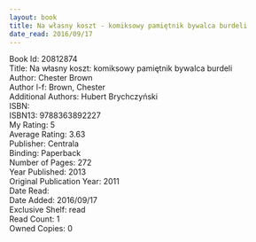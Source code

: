 ```yaml
---
layout: book
title: Na własny koszt - komiksowy pamiętnik bywalca burdeli
date_read: 2016/09/17
---
```


Book Id: 20812874<br />
Title: Na własny koszt: komiksowy pamiętnik bywalca burdeli<br />
Author: Chester Brown<br />
Author l-f: Brown, Chester<br />
Additional Authors: Hubert Brychczyński<br />
ISBN: <br />
ISBN13: 9788363892227<br />
My Rating: 5<br />
Average Rating: 3.63<br />
Publisher: Centrala<br />
Binding: Paperback<br />
Number of Pages: 272<br />
Year Published: 2013<br />
Original Publication Year: 2011<br />
Date Read: <br />
Date Added: 2016/09/17<br />
Exclusive Shelf: read<br />
Read Count: 1<br />
Owned Copies: 0<br />

